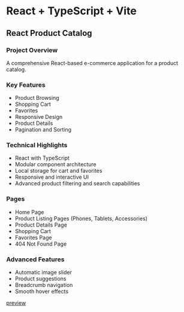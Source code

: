 # React + TypeScript + Vite

## React Product Catalog

### Project Overview
A comprehensive React-based e-commerce application for a product catalog.

### Key Features
- Product Browsing
- Shopping Cart
- Favorites
- Responsive Design
- Product Details
- Pagination and Sorting

### Technical Highlights
- React with TypeScript
- Modular component architecture
- Local storage for cart and favorites
- Responsive and interactive UI
- Advanced product filtering and search capabilities

### Pages
- Home Page
- Product Listing Pages (Phones, Tablets, Accessories)
- Product Details Page
- Shopping Cart
- Favorites Page
- 404 Not Found Page

### Advanced Features
- Automatic image slider
- Product suggestions
- Breadcrumb navigation
- Smooth hover effects

[preview](/src/assets/preview.png)
